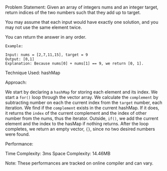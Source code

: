 Problem Statement: Given an array of integers nums and an integer target, return indices of the two numbers such that they add up to target.

You may assume that each input would have exactly one solution, and you may not use the same element twice.

You can return the answer in any order.

```
Example:

Input: nums = [2,7,11,15], target = 9
Output: [0,1]
Explanation: Because nums[0] + nums[1] == 9, we return [0, 1].

```

Technique Used: hashMap

Approach:

We start by declaring a `hashMap` for storing each element and its index. We start a `for()` loop through the vector array. We calculate the `complement` by subtracting number on each the current index from the `target` number, each iteration. We find if the `complement` exists in the current hashMap. If it does, it returns the `index` of the current complement and the index of other number from the nums, thus the iterator. Outside, `if()`, we add the current element and the index to the hasMap if nothing returns. After the loop completes, we return an empty vector, `{}`, since no two desired numbers were found.

Performance:

Time Complexity: 3ms
Space Complexity: 14.46MB

Note: These performances are tracked on online compiler and can vary.
